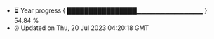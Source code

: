 - ⏳ Year progress { ████████████████▁▁▁▁▁▁▁▁▁▁▁▁▁▁ } 54.84 %
- ⏰ Updated on Thu, 20 Jul 2023 04:20:18 GMT

